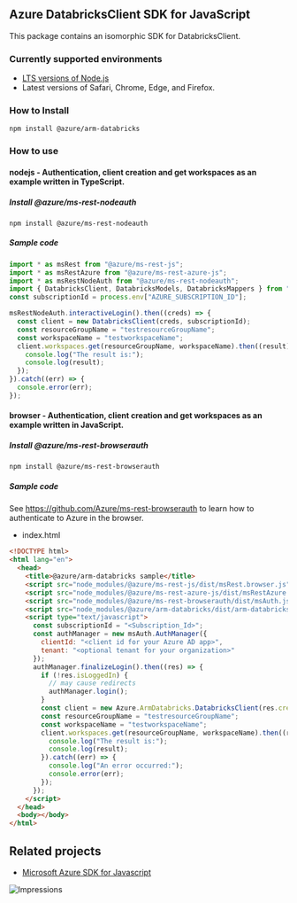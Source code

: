 ## Azure DatabricksClient SDK for JavaScript

This package contains an isomorphic SDK for DatabricksClient.

### Currently supported environments

- [LTS versions of Node.js](https://nodejs.org/about/releases/)
- Latest versions of Safari, Chrome, Edge, and Firefox.

### How to Install

```
npm install @azure/arm-databricks
```

### How to use

#### nodejs - Authentication, client creation and get workspaces as an example written in TypeScript.

##### Install @azure/ms-rest-nodeauth

```
npm install @azure/ms-rest-nodeauth
```

##### Sample code

```ts
import * as msRest from "@azure/ms-rest-js";
import * as msRestAzure from "@azure/ms-rest-azure-js";
import * as msRestNodeAuth from "@azure/ms-rest-nodeauth";
import { DatabricksClient, DatabricksModels, DatabricksMappers } from "@azure/arm-databricks";
const subscriptionId = process.env["AZURE_SUBSCRIPTION_ID"];

msRestNodeAuth.interactiveLogin().then((creds) => {
  const client = new DatabricksClient(creds, subscriptionId);
  const resourceGroupName = "testresourceGroupName";
  const workspaceName = "testworkspaceName";
  client.workspaces.get(resourceGroupName, workspaceName).then((result) => {
    console.log("The result is:");
    console.log(result);
  });
}).catch((err) => {
  console.error(err);
});
```

#### browser - Authentication, client creation and get workspaces as an example written in JavaScript.

##### Install @azure/ms-rest-browserauth

```
npm install @azure/ms-rest-browserauth
```

##### Sample code

See https://github.com/Azure/ms-rest-browserauth to learn how to authenticate to Azure in the browser.

- index.html
```html
<!DOCTYPE html>
<html lang="en">
  <head>
    <title>@azure/arm-databricks sample</title>
    <script src="node_modules/@azure/ms-rest-js/dist/msRest.browser.js"></script>
    <script src="node_modules/@azure/ms-rest-azure-js/dist/msRestAzure.js"></script>
    <script src="node_modules/@azure/ms-rest-browserauth/dist/msAuth.js"></script>
    <script src="node_modules/@azure/arm-databricks/dist/arm-databricks.js"></script>
    <script type="text/javascript">
      const subscriptionId = "<Subscription_Id>";
      const authManager = new msAuth.AuthManager({
        clientId: "<client id for your Azure AD app>",
        tenant: "<optional tenant for your organization>"
      });
      authManager.finalizeLogin().then((res) => {
        if (!res.isLoggedIn) {
          // may cause redirects
          authManager.login();
        }
        const client = new Azure.ArmDatabricks.DatabricksClient(res.creds, subscriptionId);
        const resourceGroupName = "testresourceGroupName";
        const workspaceName = "testworkspaceName";
        client.workspaces.get(resourceGroupName, workspaceName).then((result) => {
          console.log("The result is:");
          console.log(result);
        }).catch((err) => {
          console.log("An error occurred:");
          console.error(err);
        });
      });
    </script>
  </head>
  <body></body>
</html>
```

## Related projects

- [Microsoft Azure SDK for Javascript](https://github.com/Azure/azure-sdk-for-js)


![Impressions](https://azure-sdk-impressions.azurewebsites.net/api/impressions/azure-sdk-for-js%2Fsdk%2Fdatabricks%2Farm-databricks%2FREADME.png)
